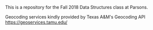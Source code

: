 This is a repository for the Fall 2018 Data Structures class at Parsons.

Geocoding services kindly provided by Texas A&M's Geocoding API https://geoservices.tamu.edu/